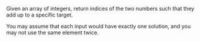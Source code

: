 Given an array of integers, return indices of the two numbers such that they add up to a specific target.

You may assume that each input would have exactly one solution, and you may not use the same element twice.